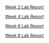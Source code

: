 [Week 2 Lab Report](https://williamheng89.github.io/cse-15l-lab-report/lab-report-1-week-2)

[Week 4 Lab Report](https://williamheng89.github.io/cse-15l-lab-report/lab-report-2-week-4)

[Week 6 Lab Report](https://williamheng89.github.io/cse-15l-lab-report/lab-report-3-week-6)

[Week 8 Lab Report](https://williamheng89.github.io/cse-15l-lab-report/lab-report-4-week-8)
